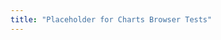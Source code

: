 ```yaml
---
title: "Placeholder for Charts Browser Tests"
---
```


<chart-example title='CSP Test' name='csp-test' type='generated' options='{ "metaCSP": true }'></chart-example>
